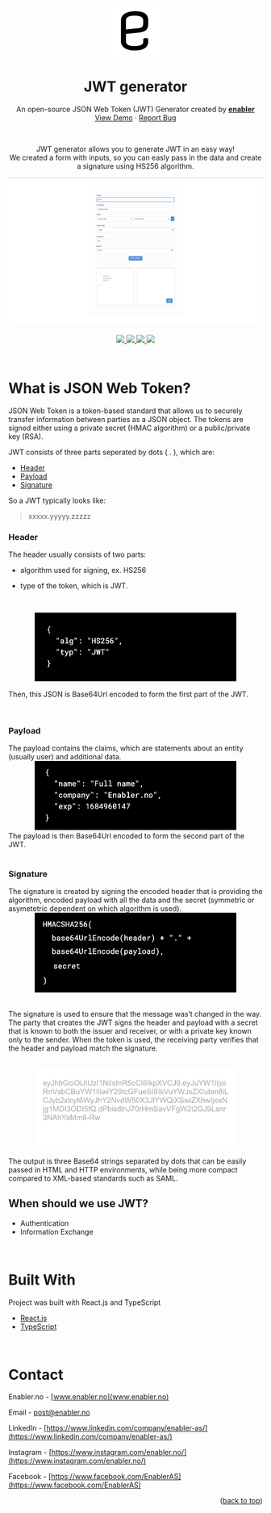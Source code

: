 <div id="top"></div>

<p align="center">
   <img width="100" height="100" src='./src/images/logo.jpeg' alt="Logo" style="border-radius:10px">
  </p>

<div align="center">
<h1 align="center" ><b>JWT generator</b></h1>

  <p align="center">
    An open-source JSON Web Token (JWT) Generator created by <a href="www.enabler.no" target="_blank" >
    <strong>enabler</strong>
  </a>
    <br />
    <a href="https://jwt.enabler.no/" target="_blank" >View Demo</a>
    ·
    <a href="https://github.com/Enabler-AS/JWT-generator/issues">Report Bug</a>
  </p>
  <br />

JWT generator allows you to generate JWT in an easy way!
<br/>
We created a form with inputs, so you can easly pass in the data and create a signature using HS256 algorithm.

  <p align="center">
  <img src="src/images/main.png" alt="JWT generator" />
  <br />
  <br />
   <a href="https://www.linkedin.com/company/enabler-as/">
  <img src="https://img.shields.io/badge/LinkedIn-0077B5?logo=linkedin&logoColor=white" />
  </a>
  <a href="https://www.facebook.com/EnablerAS">
    <img src="https://img.shields.io/badge/Facebook-1877F2?logo=facebook&logoColor=white" />
  </a>
  <a href="https://www.instagram.com/enabler.no/" target="_blank" >
    <img src="https://img.shields.io/badge/Instagram-E4405F?logo=instagram&logoColor=white" />
  </a>
  <img src="https://img.shields.io/badge/License-MIT-blue.svg" />
</p>
</div>
</br>
<!-- ABOUT THE PROJECT -->

# What is JSON Web Token?

JSON Web Token is a token-based standard that allows us to securely transfer information between parties as a JSON object. The tokens are signed either using a private secret (HMAC algorithm) or a public/private key (RSA).

JWT consists of three parts seperated by dots ( . ), which are:

- <a href="#header">Header</a>
- <a href="#payload">Payload</a>
- <a href="#signature">Signature</a>

So a JWT typically looks like:

> xxxxx.yyyyy.zzzzz

### Header

  <div id="header">
The header usually consists of two parts:

- algorithm used for signing, ex. HS256
- type of the token, which is JWT.

  </br>
<div align="center">
<img src='src/images/header.png' width="400px">
</div>

Then, this JSON is Base64Url encoded to form the first part of the JWT.

</div>

</br>

### Payload

<div id="payload">
The payload contains the claims, which are statements about an entity (usually user) and additional data.

</br>

<div align="center">
<img src='src/images/payload.png' width="400px">
</div>
The payload is then Base64Url encoded to form the second part of the JWT.
</div>

</br>

### Signature

<div id="signature">
The signature is created by signing the encoded header that is providing the algorithm, encoded payload with all the data and the secret (symmetric or asymetetric dependent on which algorithm is used).

</br>

<div align="center">
<img src='src/images/signature.png' width="400px">
</div>

</br>

The signature is used to ensure that the message was’t changed in the way. The party that creates the JWT signs the header and payload with a secret that is known to both the issuer and receiver, or with a private key known only to the sender. When the token is used, the receiving party verifies that the header and payload match the signature.

</div>

</br>

<div align="center">
<img src='src/images/output.png' width="400px">
</div>

</br>
The output is three Base64 strings separated by dots that can be easily passed in HTML and HTTP environments, while being more compact compared to XML-based standards such as SAML.

</br>

## When should we use JWT?

- Authentication
- Information Exchange

</br>

# Built With

Project was built with React.js and TypeScript

- [React.js](https://reactjs.org/)
- [TypeScript](https://www.typescriptlang.org)

<!-- CONTACT -->
</br>

# Contact

Enabler.no - [www.enabler.no](www.enabler.no)
</br>

Email - [post@enabler.no](post@enabler.no)
</br>

LinkedIn - [https://www.linkedin.com/company/enabler-as/](https://www.linkedin.com/company/enabler-as/)
</br>

Instagram - [https://www.instagram.com/enabler.no/](https://www.instagram.com/enabler.no/)
</br>

Facebook - [https://www.facebook.com/EnablerAS](https://www.facebook.com/EnablerAS)
</br>

<p align="right">(<a href="#top">back to top</a>)</p>

[contributors-shield]: https://img.shields.io/github/contributors/github_username/repo_name.svg?style=for-the-badge
[contributors-url]: https://github.com/Enabler-AS/JWT-generator/graphs/contributors
[forks-shield]: https://img.shields.io/github/forks/github_username/repo_name.svg?style=for-the-badge
[forks-url]: https://github.com/Enabler-AS/JWT-generator/network/members
[stars-shield]: https://img.shields.io/github/stars/github_username/repo_name.svg?style=for-the-badge
[stars-url]: https://github.com/Enabler-AS/JWT-generator/stargazers
[issues-shield]: https://img.shields.io/github/issues/github_username/repo_name.svg?style=for-the-badge
[issues-url]: https://github.com/Enabler-AS/JWT-generator/issues
[license-shield]: https://img.shields.io/github/license/github_username/repo_name.svg?style=for-the-badge
[license-url]: https://github.com/Enabler-AS/JWT-generator/blob/master/LICENSE.txt
[linkedin-shield]: https://img.shields.io/badge/-LinkedIn-black.svg?style=for-the-badge&logo=linkedin&colorB=555
[linkedin-url]: https://www.linkedin.com/company/enabler-as/

